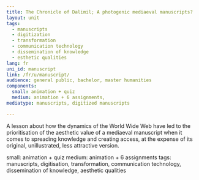 ```yaml
---
title: The Chronicle of Dalimil; A photogenic mediaeval manuscripts?
layout: unit
tags:
  - manuscripts
  - digitization
  - transformation
  - communication technology
  - dissemination of knowledge
  - esthetic qualities
lang: fr
uni_id: manuscript
link: /fr/u/manuscript/
audience: general public, bachelor, master humanities
components:
  small: animation + quiz
  medium: animation + 6 assignments,   
mediatype: manuscripts, digitized manuscripts

---
```


A lesson about how the dynamics of the World Wide Web have led to the prioritisation of the aesthetic value of a mediaeval manuscript when it comes to spreading knowledge and creating access, at the expense of its original, unillustrated, less attractive version.

small: animation + quiz
medium: animation + 6 assignments
tags: manuscripts, digitisation, transformation, communication technology, dissemination of knowledge, aesthetic qualities



<!-- more -->
